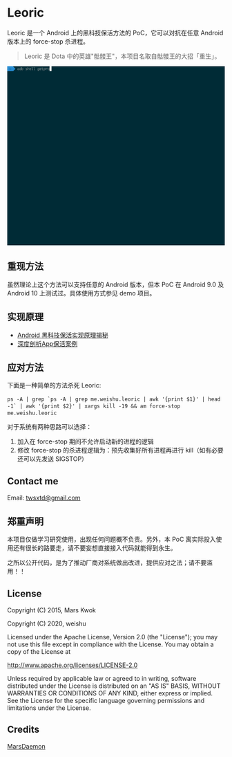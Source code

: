 # Leoric

Leoric 是一个 Android 上的黑科技保活方法的 PoC，它可以对抗在任意 Android 版本上的 force-stop 杀进程。

> Leoric 是 Dota 中的英雄"骷髅王"，本项目名取自骷髅王的大招「重生」。

![Leoric](longlive.gif)

## 重现方法

虽然理论上这个方法可以支持任意的 Android 版本，但本 PoC 在 Android 9.0 及 Android 10 上测试过。具体使用方式参见 demo 项目。

## 实现原理

- [Android 黑科技保活实现原理揭秘](http://weishu.me/2020/01/16/a-keep-alive-method-on-android/)
- [深度剖析App保活案例](http://gityuan.com/2018/02/24/process-keep-forever/)

## 应对方法

下面是一种简单的方法杀死 Leoric:

```
ps -A | grep `ps -A | grep me.weishu.leoric | awk '{print $1}' | head -1` | awk '{print $2}' | xargs kill -19 && am force-stop me.weishu.leoric
```

对于系统有两种思路可以选择：

1. 加入在 force-stop 期间不允许启动新的进程的逻辑
2. 修改 force-stop 的杀进程逻辑为：预先收集好所有进程再进行 kill（如有必要还可以先发送 SIGSTOP）

## Contact me
Email: twsxtd@gmail.com

## 郑重声明

本项目仅做学习研究使用，出现任何问题概不负责。另外，本 PoC 离实际投入使用还有很长的路要走，请不要妄想直接接入代码就能得到永生。

之所以公开代码，是为了推动厂商对系统做出改进，提供应对之法；请不要滥用！！

## License

Copyright (C) 2015, Mars Kwok

Copyright (C) 2020, weishu

Licensed under the Apache License, Version 2.0 (the "License");
you may not use this file except in compliance with the License.
You may obtain a copy of the License at

   http://www.apache.org/licenses/LICENSE-2.0

Unless required by applicable law or agreed to in writing, software
distributed under the License is distributed on an "AS IS" BASIS,
WITHOUT WARRANTIES OR CONDITIONS OF ANY KIND, either express or implied.
See the License for the specific language governing permissions and
limitations under the License.

## Credits

[MarsDaemon](https://github.com/Marswin/MarsDaemon)
